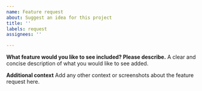```yaml
---
name: Feature request
about: Suggest an idea for this project
title: ''
labels: request
assignees: ''

---
```


**What feature would you like to see included? Please describe.**
A clear and concise description of what you would like to see added.

**Additional context**
Add any other context or screenshots about the feature request here.
